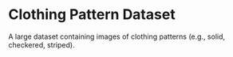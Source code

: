 # Clothing Pattern Dataset
A large dataset containing images of clothing patterns (e.g., solid, checkered, striped).
